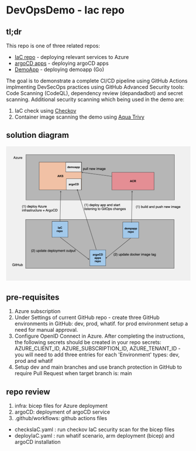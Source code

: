 # DevOpsDemo - Iac repo

## tl;dr
This repo is one of three related repos:
- [IaC repo](https://github.com/MSFT-MCSEMEA-Demo/DevOpsDemo) - deploying relevant services to Azure
- [argoCD apps](https://github.com/MSFT-MCSEMEA-Demo/argocd-apps-config) - deploying argoCD apps 
- [DemoApp](https://github.com/MSFT-MCSEMEA-Demo/devops-demo-app) - deploying demoapp (Go)
  
The goal is to demonstrate a complete CI/CD pipeline using GitHub Actions implmenting DevSecOps practices using GitHub Advanced Security tools: Code Scanning (CodeQL), dependency review (depandadbot) and secret scanning. 
Additional security scanning which being used in the demo are:
1. IaC check using [Checkov](https://www.checkov.io/)
2. Container image scanning the demo using [Aqua Trivy](https://github.com/aquasecurity/trivy)

## solution diagram
![alt text](diagram/diagram.png)

## pre-requisites
1. Azure subscription
2. Under Settings of current GitHub repo - create three GitHub environments in GitHub: dev, prod, whatif. for prod environment setup a need for manual approval.
3. Configure OpenID Connect in Azure. After completing the instructions, the following secrets should be created in your repo secrets: AZURE_CLIENT_ID, AZURE_SUBSCRIPTION_ID, AZURE_TENANT_ID - you will need to add three entries for each 'Environment' types: dev, prod and whatif
4. Setup dev and main branches and use branch protection in GitHub to require Pull Request when target branch is: main

## repo review
1. infra: bicep files for Azure deployment
1. argoCD: deployment of argoCD service
1. .github/workflows: github actions files
  - checksIaC.yaml : run checkov IaC security scan for the bicep files
  - deployIaC.yaml : run whatif scenario, arm deployment (bicep) and argoCD installation 
